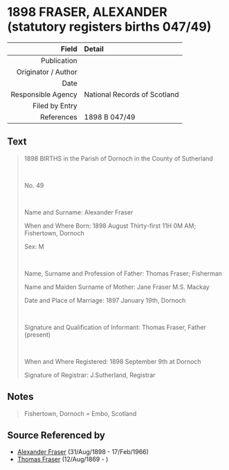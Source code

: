﻿---
layout: page
permalink: /sources/s70778838
---

# 1898 FRASER, ALEXANDER (statutory registers births 047/49)

Field | Detail
---:|:---
Publication | 
Originator / Author | 
Date | 
Responsible Agency | National Records of Scotland
Filed by Entry | 
References | 1898 B 047/49

## Text

> 1898 BIRTHS in the Parish of Dornoch in the County of Sutherland
>
> <br/>
>
> No. 49
>
> <br/>
>
> Name and Surname: Alexander Fraser
>
> When and Where Born: 1898 August Thirty-first 11H 0M AM; Fishertown, Dornoch
>
> Sex: M
>
> <br/>
>
> Name, Surname and Profession of Father: Thomas Fraser; Fisherman
>
> Name and Maiden Surname of Mother: Jane Fraser M.S. Mackay
>
> Date and Place of Marriage: 1897 January 19th, Dornoch
>
> <br/>
>
> Signature and Qualification of Informant: Thomas Fraser, Father (present)
>
> <br/>
>
> When and Where Registered: 1898 September 9th at Dornoch
>
> Signature of Registrar: J.Sutherland, Registrar
>

## Notes

> Fishertown, Dornoch = Embo, Scotland
>


## Source Referenced by

* [Alexander Fraser](../people/@91293396@-alexander-fraser-b1898-8-31-d1966-2-17.md) (31/Aug/1898 - 17/Feb/1966)
* [Thomas Fraser](../people/@69725432@-thomas-fraser-b1869-8-12-d.md) (12/Aug/1869 - )
